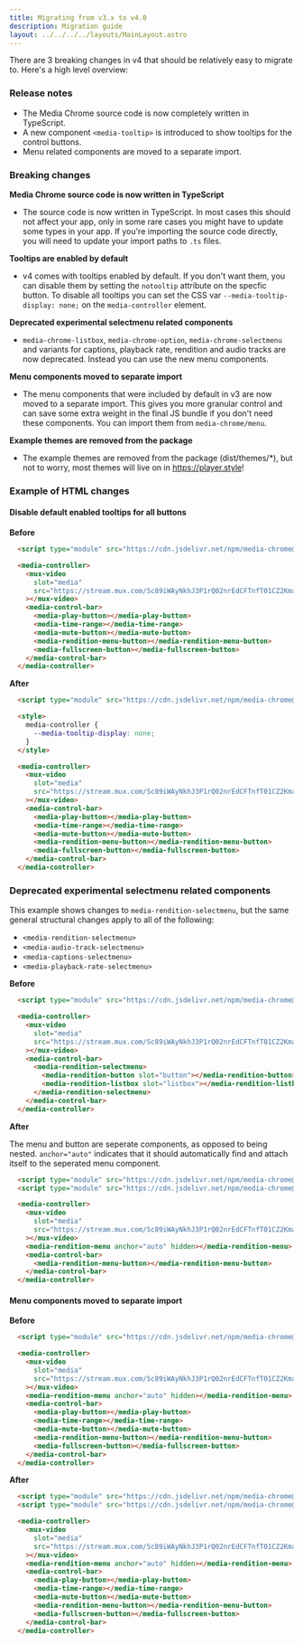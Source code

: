 ```yaml
---
title: Migrating from v3.x to v4.0
description: Migration guide
layout: ../../../../layouts/MainLayout.astro
---
```


There are 3 breaking changes in v4 that should be relatively easy to migrate to.
Here's a high level overview:

### Release notes

- The Media Chrome source code is now completely written in TypeScript.
- A new component `<media-tooltip>` is introduced to show tooltips for the control buttons.
- Menu related components are moved to a separate import.


### Breaking changes

**Media Chrome source code is now written in TypeScript**
- The source code is now written in TypeScript. In most cases this should not affect your app, only in some rare cases you might have to update some types in your app. If you're importing the source code directly, you will need to update your import paths to `.ts` files.

**Tooltips are enabled by default**
- v4 comes with tooltips enabled by default. If you don't want them, you can disable them by setting the `notooltip` attribute on the specfic button. To disable all tooltips you can set the CSS var `--media-tooltip-display: none;` on the `media-controller` element.

**Deprecated experimental selectmenu related components**
- `media-chrome-listbox`, `media-chrome-option`, `media-chrome-selectmenu` and variants for captions, playback rate, rendition and audio tracks are now deprecated. Instead you can use the new menu components.

**Menu components moved to separate import**
- The menu components that were included by default in v3 are now moved to a separate import. This gives you more granular control and can save some extra weight in the final JS bundle if you don't need these components. You can import them from `media-chrome/menu`.

**Example themes are removed from the package**
- The example themes are removed from the package (dist/themes/\*), but not to worry, most themes will live on in https://player.style!

### Example of HTML changes

#### Disable default enabled tooltips for all buttons

**Before**

```html
  <script type="module" src="https://cdn.jsdelivr.net/npm/media-chrome@3/+esm"></script>

  <media-controller>
    <mux-video
      slot="media"
      src="https://stream.mux.com/Sc89iWAyNkhJ3P1rQ02nrEdCFTnfT01CZ2KmaEcxXfB008.m3u8"
    ></mux-video>
    <media-control-bar>
      <media-play-button></media-play-button>
      <media-time-range></media-time-range>
      <media-mute-button></media-mute-button>
      <media-rendition-menu-button></media-rendition-menu-button>
      <media-fullscreen-button></media-fullscreen-button>
    </media-control-bar>
  </media-controller>
```

**After**

```html
  <script type="module" src="https://cdn.jsdelivr.net/npm/media-chrome@4/+esm"></script>

  <style>
    media-controller {
      --media-tooltip-display: none;
    }
  </style>

  <media-controller>
    <mux-video
      slot="media"
      src="https://stream.mux.com/Sc89iWAyNkhJ3P1rQ02nrEdCFTnfT01CZ2KmaEcxXfB008.m3u8"
    ></mux-video>
    <media-control-bar>
      <media-play-button></media-play-button>
      <media-time-range></media-time-range>
      <media-mute-button></media-mute-button>
      <media-rendition-menu-button></media-rendition-menu-button>
      <media-fullscreen-button></media-fullscreen-button>
    </media-control-bar>
  </media-controller>
```

### Deprecated experimental selectmenu related components

This example shows changes to `media-rendition-selectmenu`, but the same general structural changes apply to all of the following:

- `<media-rendition-selectmenu>`
- `<media-audio-track-selectmenu>`
- `<media-captions-selectmenu>`
- `<media-playback-rate-selectmenu>`

**Before**

```html
  <script type="module" src="https://cdn.jsdelivr.net/npm/media-chrome@3/+esm"></script>

  <media-controller>
    <mux-video
      slot="media"
      src="https://stream.mux.com/Sc89iWAyNkhJ3P1rQ02nrEdCFTnfT01CZ2KmaEcxXfB008.m3u8"
    ></mux-video>
    <media-control-bar>
      <media-rendition-selectmenu>
        <media-rendition-button slot="button"></media-rendition-button>
        <media-rendition-listbox slot="listbox"></media-rendition-listbox>
      </media-rendition-selectmenu>
    </media-control-bar>
  </media-controller>
```

**After**

The menu and button are seperate components, as opposed to being nested. `anchor="auto"` indicates that it should automatically find and attach itself to the seperated menu component.

```html
  <script type="module" src="https://cdn.jsdelivr.net/npm/media-chrome@4/+esm"></script>
  <script type="module" src="https://cdn.jsdelivr.net/npm/media-chrome@4/menu/+esm"></script>

  <media-controller>
    <mux-video
      slot="media"
      src="https://stream.mux.com/Sc89iWAyNkhJ3P1rQ02nrEdCFTnfT01CZ2KmaEcxXfB008.m3u8"
    ></mux-video>
    <media-rendition-menu anchor="auto" hidden></media-rendition-menu>
    <media-control-bar>
      <media-rendition-menu-button></media-rendition-menu-button>
    </media-control-bar>
  </media-controller>
```


#### Menu components moved to separate import

**Before**

```html
  <script type="module" src="https://cdn.jsdelivr.net/npm/media-chrome@3/+esm"></script>

  <media-controller>
    <mux-video
      slot="media"
      src="https://stream.mux.com/Sc89iWAyNkhJ3P1rQ02nrEdCFTnfT01CZ2KmaEcxXfB008.m3u8"
    ></mux-video>
    <media-rendition-menu anchor="auto" hidden></media-rendition-menu>
    <media-control-bar>
      <media-play-button></media-play-button>
      <media-time-range></media-time-range>
      <media-mute-button></media-mute-button>
      <media-rendition-menu-button></media-rendition-menu-button>
      <media-fullscreen-button></media-fullscreen-button>
    </media-control-bar>
  </media-controller>
```

**After**

```html
  <script type="module" src="https://cdn.jsdelivr.net/npm/media-chrome@4/+esm"></script>
  <script type="module" src="https://cdn.jsdelivr.net/npm/media-chrome@4/menu/+esm"></script>

  <media-controller>
    <mux-video
      slot="media"
      src="https://stream.mux.com/Sc89iWAyNkhJ3P1rQ02nrEdCFTnfT01CZ2KmaEcxXfB008.m3u8"
    ></mux-video>
    <media-rendition-menu anchor="auto" hidden></media-rendition-menu>
    <media-control-bar>
      <media-play-button></media-play-button>
      <media-time-range></media-time-range>
      <media-mute-button></media-mute-button>
      <media-rendition-menu-button></media-rendition-menu-button>
      <media-fullscreen-button></media-fullscreen-button>
    </media-control-bar>
  </media-controller>
```
